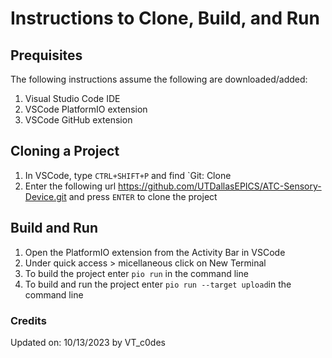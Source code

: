# Instructions to Clone, Build, and Run

## Prequisites

The following instructions assume the following are downloaded/added:

1. Visual Studio Code IDE
2. VSCode PlatformIO extension
3. VSCode GitHub extension

## Cloning a Project

1. In VSCode, type `CTRL+SHIFT+P` and find `Git: Clone
2. Enter the following url <https://github.com/UTDallasEPICS/ATC-Sensory-Device.git> and press `ENTER` to clone the project

## Build and Run

1. Open the PlatformIO extension from the Activity Bar in VSCode
2. Under quick access > micellaneous click on New Terminal
3. To build the project enter `pio run` in the command line
4. To build and run the project enter `pio run --target upload`in the command line

### Credits

Updated on: 10/13/2023 by VT_c0des
